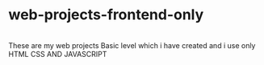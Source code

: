 # web-projects-frontend-only
<br>
These are my web projects Basic level which i have created and i use only HTML CSS AND JAVASCRIPT 
